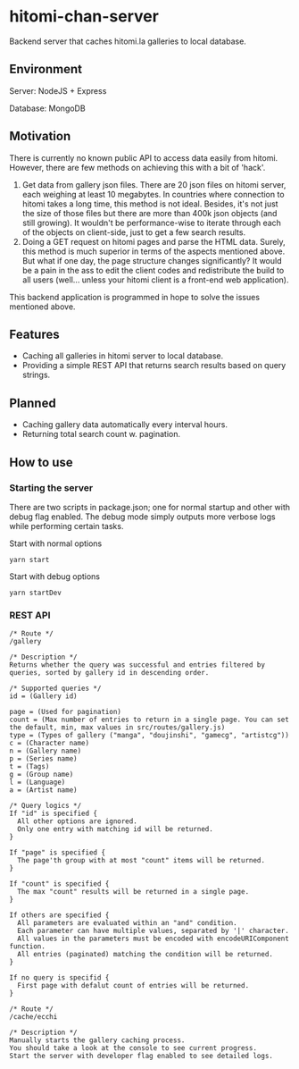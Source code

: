 # hitomi-chan-server
Backend server that caches hitomi.la galleries to local database.

## Environment
Server: NodeJS + Express
  
Database: MongoDB

## Motivation
There is currently no known public API to access data easily from hitomi. However, there are few methods on achieving this with a bit of 'hack'.
1. Get data from gallery json files.
  There are 20 json files on hitomi server, each weighing at least 10 megabytes. In countries where connection to hitomi takes a long time, this method is not ideal. Besides, it's not just the size of those files but there are more than 400k json objects (and still growing). It wouldn't be performance-wise to iterate through each of the objects on client-side, just to get a few search results.
2. Doing a GET request on hitomi pages and parse the HTML data.
  Surely, this method is much superior in terms of the aspects mentioned above. But what if one day, the page structure changes significantly? It would be a pain in the ass to edit the client codes and redistribute the build to all users (well... unless your hitomi client is a front-end web application).
  
  This backend application is programmed in hope to solve the issues mentioned above.

## Features
* Caching all galleries in hitomi server to local database.
* Providing a simple REST API that returns search results based on query strings.

## Planned
* Caching gallery data automatically every interval hours.
* Returning total search count w. pagination.

## How to use
### Starting the server
There are two scripts in package.json; one for normal startup and other with debug flag enabled. The debug mode simply outputs more verbose logs while performing certain tasks.
  
Start with normal options
```
yarn start
```
  
  Start with debug options
```
yarn startDev
```
  
### REST API
```
/* Route */
/gallery

/* Description */
Returns whether the query was successful and entries filtered by queries, sorted by gallery id in descending order.

/* Supported queries */
id = (Gallery id)

page = (Used for pagination)
count = (Max number of entries to return in a single page. You can set the default, min, max values in src/routes/gallery.js)
type = (Types of gallery ("manga", "doujinshi", "gamecg", "artistcg"))
c = (Character name)
n = (Gallery name)
p = (Series name)
t = (Tags)
g = (Group name)
l = (Language)
a = (Artist name)

/* Query logics */
If "id" is specified {
  All other options are ignored.
  Only one entry with matching id will be returned.
}

If "page" is specified {
  The page'th group with at most "count" items will be returned.
}

If "count" is specified {
  The max "count" results will be returned in a single page.
}

If others are specified {
  All parameters are evaluated within an "and" condition.
  Each parameter can have multiple values, separated by '|' character.
  All values in the parameters must be encoded with encodeURIComponent function.
  All entries (paginated) matching the condition will be returned.
}

If no query is specifid {
  First page with defalut count of entries will be returned.
}
```
    
```
/* Route */
/cache/ecchi

/* Description */
Manually starts the gallery caching process.
You should take a look at the console to see current progress.
Start the server with developer flag enabled to see detailed logs.
```
